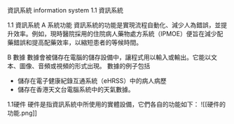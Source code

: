 資訊系統 information system
1.1 資訊系統


1.1 資訊系統
A 系統功能
資訊系統的功能是實現流程自動化、減少人為錯誤，並提升效率。例如，現時醫院採用的住院病人藥物處方系統（IPMOE）便旨在減少配藥錯誤和提高配藥效率，以縮短患者的等候時間。

B 數據
數據會被儲存在電腦的儲存設備中，讓程式用以輸入或輸出。它能以文本、圖像、音頻或視頻的形式出現。
數據的例子包括
- 儲存在電子健康紀錄互通系統（eHRSS）中的病人病歷
- 儲存在香港天文台電腦系統中的天氣數據。

  
1.1硬件 
硬件是指資訊系統中所使用的實體設備，它們各自的功能如下：
![[硬件的功能.png]]
